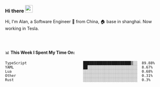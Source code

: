 ### Hi there <img src="https://media.giphy.com/media/hvRJCLFzcasrR4ia7z/giphy.gif" width="25px">

<!-- ![visitors](https://visitor-badge.glitch.me/badge?page_id=dislfyer.dislfyer) -->

Hi, I'm Alan, a Software Engineer 🚀 from China, 🏠 base in shanghai. Now working in Tesla.

<br/>
<br/>

📊 **This Week I Spent My Time On:**


<!--START_SECTION:waka-->

```text
TypeScript                          ██████████████████████▒░░  89.88%
YAML                                ██░░░░░░░░░░░░░░░░░░░░░░░  8.67%
Lua                                 ░░░░░░░░░░░░░░░░░░░░░░░░░  0.68%
Other                               ░░░░░░░░░░░░░░░░░░░░░░░░░  0.31%
Rust                                ░░░░░░░░░░░░░░░░░░░░░░░░░  0.3%
```

<!--END_SECTION:waka-->

<!--
**About Me:**
 -->
